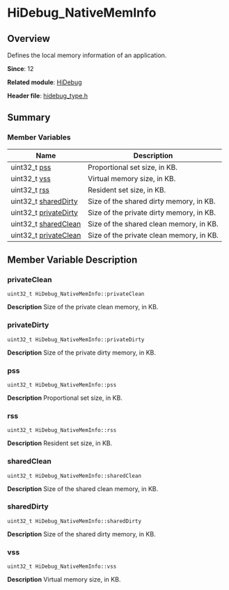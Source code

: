 # HiDebug_NativeMemInfo


## Overview

Defines the local memory information of an application.

**Since**: 12

**Related module**: [HiDebug](_hi_debug.md)

**Header file**: [hidebug_type.h](hidebug__type_8h.md)

## Summary


### Member Variables

| Name| Description| 
| -------- | -------- |
| uint32_t [pss](#pss) | Proportional set size, in KB. | 
| uint32_t [vss](#vss) | Virtual memory size, in KB. | 
| uint32_t [rss](#rss) | Resident set size, in KB. | 
| uint32_t [sharedDirty](#shareddirty) | Size of the shared dirty memory, in KB. | 
| uint32_t [privateDirty](#privatedirty) | Size of the private dirty memory, in KB. | 
| uint32_t [sharedClean](#sharedclean) | Size of the shared clean memory, in KB. | 
| uint32_t [privateClean](#privateclean) | Size of the private clean memory, in KB. | 


## Member Variable Description


### privateClean

```
uint32_t HiDebug_NativeMemInfo::privateClean
```
**Description**
Size of the private clean memory, in KB.


### privateDirty

```
uint32_t HiDebug_NativeMemInfo::privateDirty
```
**Description**
Size of the private dirty memory, in KB.


### pss

```
uint32_t HiDebug_NativeMemInfo::pss
```
**Description**
Proportional set size, in KB.


### rss

```
uint32_t HiDebug_NativeMemInfo::rss
```
**Description**
Resident set size, in KB.


### sharedClean

```
uint32_t HiDebug_NativeMemInfo::sharedClean
```
**Description**
Size of the shared clean memory, in KB.


### sharedDirty

```
uint32_t HiDebug_NativeMemInfo::sharedDirty
```
**Description**
Size of the shared dirty memory, in KB.


### vss

```
uint32_t HiDebug_NativeMemInfo::vss
```
**Description**
Virtual memory size, in KB.
